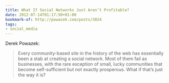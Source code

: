 ```yaml
---
title: What If Social Networks Just Aren’t Profitable?
date: 2012-07-14T01:17:50+01:00
bookmark-of: http://powazek.com/posts/3024
tags:
- social_media
---
```

Derek Powazek:

> Every community-based site in the history of the web has essentially been a stab at creating a social network. Most of them fail as businesses, with the rare exception of small, lucky communities that become self-sufficient but not exactly prosperous. What if that’s just the way it is?
